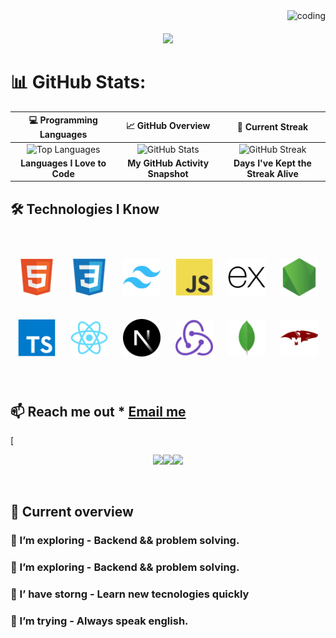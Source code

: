 <img align ="right" alt ="coding" src="https://i.ibb.co/WGCR9w9/abu-sayed.png" />
&nbsp;
&nbsp;
<p align="center" style="margin-top:20px">
    <img src="https://readme-typing-svg.herokuapp.com?color=E22FE4&width=380&height=28&lines=Hi👋+I'm+Abu+Sayed...;MERN+Stack+Developer;Front-end+Developer...;React+Developer...;&center=true">
</p>

# 📊 GitHub Stats:
| **💻 Programming Languages** | **📈 GitHub Overview** | **🌟 Current Streak** |
| :---: | :---: | :---: |
| ![Top Languages](https://github-readme-stats.vercel.app/api/top-langs/?username=abusayeds&theme=radical&border=false&include_all_commits=true&count_private=true&layout=compact) | ![GitHub Stats](https://github-readme-stats.vercel.app/api?username=abusayeds&theme=radical&border=false&include_all_commits=true&count_private=true) | ![GitHub Streak](https://github-readme-streak-stats.herokuapp.com/?user=abusayeds&theme=radical&hide_border=false) |
| **Languages I Love to Code** | **My GitHub Activity Snapshot** | **Days I've Kept the Streak Alive** |


## 🛠️ Technologies I Know
<br>
<p align="center">
  <img src="https://raw.githubusercontent.com/devicons/devicon/master/icons/html5/html5-original.svg" alt="HTML5" width="60" height="60" style="margin: 10px;" />
  <img src="https://raw.githubusercontent.com/devicons/devicon/master/icons/css3/css3-original.svg" alt="CSS3" width="60" height="60" style="margin: 10px;" />
  <img src="https://raw.githubusercontent.com/devicons/devicon/master/icons/tailwindcss/tailwindcss-original.svg" alt="Tailwind CSS" width="60" height="60" style="margin: 10px;" />
  <img src="https://raw.githubusercontent.com/devicons/devicon/master/icons/javascript/javascript-original.svg" alt="JavaScript" width="60" height="60" style="margin: 10px;" />
    <img src="https://raw.githubusercontent.com/devicons/devicon/master/icons/express/express-original.svg" alt="Express" width="60" height="60" style="margin: 10px;" />
  <img src="https://raw.githubusercontent.com/devicons/devicon/master/icons/nodejs/nodejs-original.svg" alt="Node.js" width="60" height="60" style="margin: 10px;" />
</p>
<p align="center">
  <img src="https://raw.githubusercontent.com/devicons/devicon/master/icons/typescript/typescript-original.svg" alt="TypeScript" width="60" height="60" style="margin: 10px;" />
  <img src="https://raw.githubusercontent.com/devicons/devicon/master/icons/react/react-original.svg" alt="React" width="60" height="60" style="margin: 10px;" />
  <img src="https://raw.githubusercontent.com/devicons/devicon/master/icons/nextjs/nextjs-original.svg" alt="Next.js" width="60" height="60" style="margin: 10px;" />
  <img src="https://raw.githubusercontent.com/devicons/devicon/master/icons/redux/redux-original.svg" alt="Redux" width="60" height="60" style="margin: 10px;" />
   
  <img src="https://raw.githubusercontent.com/devicons/devicon/master/icons/mongodb/mongodb-original.svg" alt="MongoDB" width="60" height="60" style="margin: 10px;" />
  <img src="https://raw.githubusercontent.com/devicons/devicon/master/icons/mongoose/mongoose-original.svg" alt="Mongoose" width="60" height="60" style="margin: 10px;" />
</p>
<br/>

## :mailbox: Reach me out * [Email me](mailto:abusayedstudent855@gmail.com)
[<p align="center">[<img height="75" src="https://i.ibb.co/QFPLhky/linkdln.png">](https://www.linkedin.com/in/abu-sayed96)[<img height="75" src="https://i.ibb.co/VxBZ3BS/facebook.png">](https://www.facebook.com/profile.php?id=100074503997052)[<img height="75" src="https://i.ibb.co/3SCSfSg/instagram.png"> </p>]()
<br />

## :eyes: Current overview

### 🌱 I’m exploring - Backend && problem solving. 
### 🌱 I’m exploring - Backend && problem solving. 
### 🎉 I’ have storng  - Learn new tecnologies quickly
### 🤔 I’m trying - Always speak english. 









